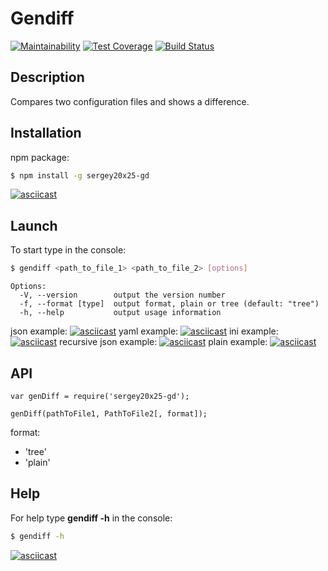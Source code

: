 # Gendiff
[![Maintainability](https://api.codeclimate.com/v1/badges/a99a88d28ad37a79dbf6/maintainability)](https://codeclimate.com/github/codeclimate/codeclimate/maintainability)
[![Test Coverage](https://api.codeclimate.com/v1/badges/a99a88d28ad37a79dbf6/test_coverage)](https://codeclimate.com/github/codeclimate/codeclimate/test_coverage)
[![Build Status](https://travis-ci.org/sergey20x25/project-lvl2-s451.svg?branch=master)](https://travis-ci.org/sergey20x25/project-lvl2-s451)
## Description
Compares two configuration files and shows a difference.
## Installation
npm package:
```sh
$ npm install -g sergey20x25-gd
```
[![asciicast](https://asciinema.org/a/236415.svg)](https://asciinema.org/a/236415)
## Launch
To start type in the console:
```sh
$ gendiff <path_to_file_1> <path_to_file_2> [options]
```

```
Options:
  -V, --version        output the version number
  -f, --format [type]  output format, plain or tree (default: "tree")
  -h, --help           output usage information
```

json example:
[![asciicast](https://asciinema.org/a/236414.svg)](https://asciinema.org/a/236414)
yaml example:
[![asciicast](https://asciinema.org/a/236672.svg)](https://asciinema.org/a/236672)
ini example:
[![asciicast](https://asciinema.org/a/236687.svg)](https://asciinema.org/a/236687)
recursive json example:
[![asciicast](https://asciinema.org/a/237290.svg)](https://asciinema.org/a/237290)
plain example:
[![asciicast](https://asciinema.org/a/237397.svg)](https://asciinema.org/a/237397)
## API
```
var genDiff = require('sergey20x25-gd');

genDiff(pathToFile1, PathToFile2[, format]);
```
format:
* 'tree'
* 'plain'
## Help
For help type **gendiff -h** in the console:
```sh
$ gendiff -h
```
[![asciicast](https://asciinema.org/a/236310.svg)](https://asciinema.org/a/236310)
